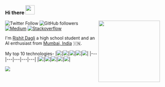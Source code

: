 ### Hi there <img src="https://github.com/Rishit-dagli/Rishit-dagli/blob/master/images/Hi.gif" width="30px">

<img align='right' src='https://github.com/Rishit-dagli/Rishit-dagli/blob/master/images/octocat-anime.gif' width='200"'>

![Twitter Follow](https://img.shields.io/twitter/follow/rishit_dagli?style=social)
![GitHub followers](https://img.shields.io/github/followers/Rishit-dagli?style=social)
[![Medium](https://github.com/Rishit-dagli/Rishit-dagli/blob/master/images/medium.svg)](https://medium.com/@rishit.dagli)
[![Stackoverflow](https://github.com/Rishit-dagli/Rishit-dagli/blob/master/images/stackoverflow.svg)](https://stackoverflow.com/users/11878567/rishit-dagli)

I'm [Rishit Dagli](https://www.rishit.tech) a high school student and an AI enthusiast from 
[Mumbai, India](https://www.google.com/maps/place/Rishit+Dagli/@19.2115497,72.8411235,15z/data=!4m5!3m4!1s0x0:0xf3ed3bb225394f3c!8m2!3d19.2115497!4d72.8411235) :india:.

My top 10 technologies-
|![](https://github.com/Rishit-dagli/Rishit-dagli/blob/master/images/python.png)|![](https://github.com/Rishit-dagli/Rishit-dagli/blob/master/images/tensorflow.svg)|![](https://github.com/Rishit-dagli/Rishit-dagli/blob/master/images/gcp.png)|![](https://github.com/Rishit-dagli/Rishit-dagli/blob/master/images/azure.png)|![](https://github.com/Rishit-dagli/Rishit-dagli/blob/master/images/c++.png)|
|---|---|---|---|---|
|![](https://github.com/Rishit-dagli/Rishit-dagli/blob/master/images/android.png)|![](https://github.com/Rishit-dagli/Rishit-dagli/blob/master/images/javascript.svg)|![](https://github.com/Rishit-dagli/Rishit-dagli/blob/master/images/node.svg)|![](https://github.com/Rishit-dagli/Rishit-dagli/blob/master/images/docker.svg)|![](https://github.com/Rishit-dagli/Rishit-dagli/blob/master/images/arduino.png)|

<img src="https://github-readme-stats.vercel.app/api?username=Rishit-dagli&&show_icons=true&title_color=ffffff&icon_color=bb2acf&text_color=daf7dc&bg_color=191919">

<!--
**Rishit-dagli/Rishit-dagli** is a ✨ _special_ ✨ repository because its `README.md` (this file) appears on your GitHub profile.

Here are some ideas to get you started:

- 🔭 I’m currently working on ...
- 🌱 I’m currently learning ...
- 👯 I’m looking to collaborate on ...
- 🤔 I’m looking for help with ...
- 💬 Ask me about ...
- 📫 How to reach me: ...
- 😄 Pronouns: ...
- ⚡ Fun fact: ...
-->
